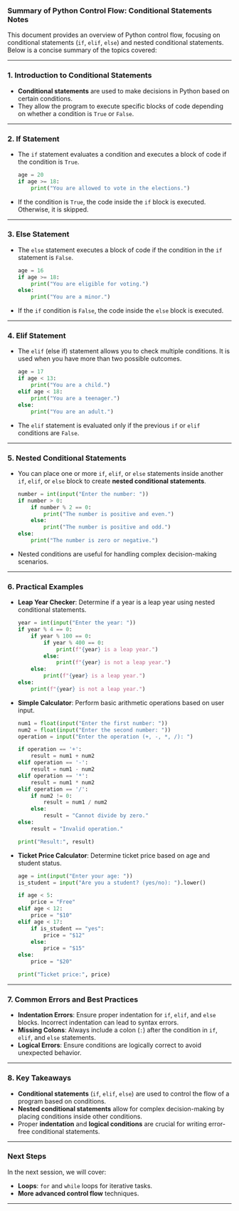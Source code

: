 ### Summary of Python Control Flow: Conditional Statements Notes

This document provides an overview of Python control flow, focusing on conditional statements (`if`, `elif`, `else`) and nested conditional statements. Below is a concise summary of the topics covered:

---

### 1. **Introduction to Conditional Statements**
   - **Conditional statements** are used to make decisions in Python based on certain conditions.
   - They allow the program to execute specific blocks of code depending on whether a condition is `True` or `False`.

---

### 2. **If Statement**
   - The `if` statement evaluates a condition and executes a block of code if the condition is `True`.
     ```python
     age = 20
     if age >= 18:
         print("You are allowed to vote in the elections.")
     ```
   - If the condition is `True`, the code inside the `if` block is executed. Otherwise, it is skipped.

---

### 3. **Else Statement**
   - The `else` statement executes a block of code if the condition in the `if` statement is `False`.
     ```python
     age = 16
     if age >= 18:
         print("You are eligible for voting.")
     else:
         print("You are a minor.")
     ```
   - If the `if` condition is `False`, the code inside the `else` block is executed.

---

### 4. **Elif Statement**
   - The `elif` (else if) statement allows you to check multiple conditions. It is used when you have more than two possible outcomes.
     ```python
     age = 17
     if age < 13:
         print("You are a child.")
     elif age < 18:
         print("You are a teenager.")
     else:
         print("You are an adult.")
     ```
   - The `elif` statement is evaluated only if the previous `if` or `elif` conditions are `False`.

---

### 5. **Nested Conditional Statements**
   - You can place one or more `if`, `elif`, or `else` statements inside another `if`, `elif`, or `else` block to create **nested conditional statements**.
     ```python
     number = int(input("Enter the number: "))
     if number > 0:
         if number % 2 == 0:
             print("The number is positive and even.")
         else:
             print("The number is positive and odd.")
     else:
         print("The number is zero or negative.")
     ```
   - Nested conditions are useful for handling complex decision-making scenarios.

---

### 6. **Practical Examples**
   - **Leap Year Checker**: Determine if a year is a leap year using nested conditional statements.
     ```python
     year = int(input("Enter the year: "))
     if year % 4 == 0:
         if year % 100 == 0:
             if year % 400 == 0:
                 print(f"{year} is a leap year.")
             else:
                 print(f"{year} is not a leap year.")
         else:
             print(f"{year} is a leap year.")
     else:
         print(f"{year} is not a leap year.")
     ```
   - **Simple Calculator**: Perform basic arithmetic operations based on user input.
     ```python
     num1 = float(input("Enter the first number: "))
     num2 = float(input("Enter the second number: "))
     operation = input("Enter the operation (+, -, *, /): ")

     if operation == '+':
         result = num1 + num2
     elif operation == '-':
         result = num1 - num2
     elif operation == '*':
         result = num1 * num2
     elif operation == '/':
         if num2 != 0:
             result = num1 / num2
         else:
             result = "Cannot divide by zero."
     else:
         result = "Invalid operation."

     print("Result:", result)
     ```
   - **Ticket Price Calculator**: Determine ticket price based on age and student status.
     ```python
     age = int(input("Enter your age: "))
     is_student = input("Are you a student? (yes/no): ").lower()

     if age < 5:
         price = "Free"
     elif age < 12:
         price = "$10"
     elif age < 17:
         if is_student == "yes":
             price = "$12"
         else:
             price = "$15"
     else:
         price = "$20"

     print("Ticket price:", price)
     ```

---

### 7. **Common Errors and Best Practices**
   - **Indentation Errors**: Ensure proper indentation for `if`, `elif`, and `else` blocks. Incorrect indentation can lead to syntax errors.
   - **Missing Colons**: Always include a colon (`:`) after the condition in `if`, `elif`, and `else` statements.
   - **Logical Errors**: Ensure conditions are logically correct to avoid unexpected behavior.

---

### 8. **Key Takeaways**
   - **Conditional statements** (`if`, `elif`, `else`) are used to control the flow of a program based on conditions.
   - **Nested conditional statements** allow for complex decision-making by placing conditions inside other conditions.
   - Proper **indentation** and **logical conditions** are crucial for writing error-free conditional statements.

---

### Next Steps
In the next session, we will cover:
- **Loops**: `for` and `while` loops for iterative tasks.
- **More advanced control flow** techniques.

---
